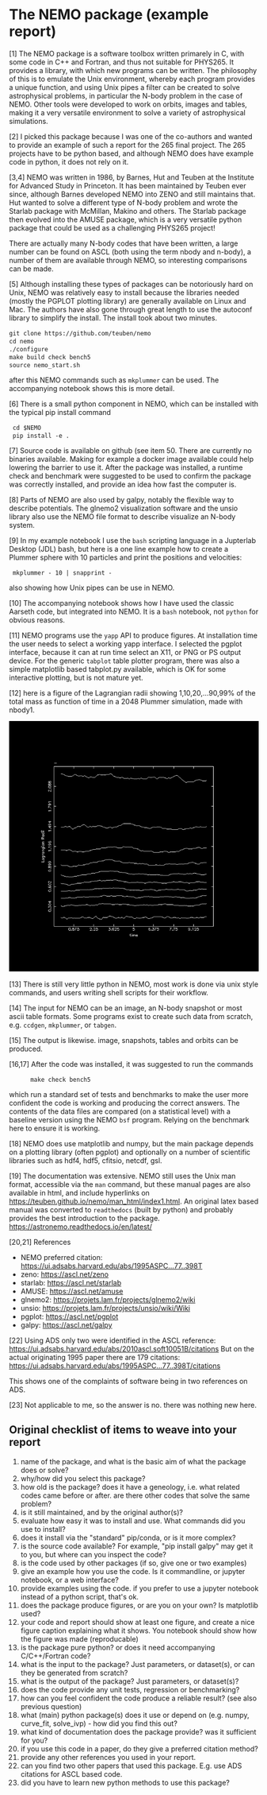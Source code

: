 # The NEMO package (example report)

[1] The NEMO package is a software toolbox written primarely in C, with
some code in C++ and Fortran, and thus not suitable for PHYS265. It
provides a library, with which new programs can be written. The
philosophy of this is to emulate the Unix environment, whereby each
program provides a unique function, and using Unix pipes a filter can
be created to solve astrophysical problems, in particular the N-body
problem in the case of NEMO.  Other tools were developed to work on
orbits, images and tables, making it a very versatile environment to
solve a variety of astrophysical simulations.


[2] I picked this package because I was one of the co-authors and wanted
to provide an example of such a report for the 265 final project. The 265
projects have to be python based, and although NEMO does have example
code in python, it does not rely on it.

[3,4] NEMO was written in 1986, by Barnes, Hut and Teuben at the Institute
for Advanced Study in Princeton. It has been maintained by
Teuben ever since, although Barnes developed NEMO into ZENO and still
maintains that. Hut wanted to solve a different type of N-body problem and wrote
the Starlab package with McMillan, Makino and others.  The Starlab
package then evolved into the AMUSE package, which is a very versatile
python package that could be used as a challenging PHYS265 project!

There are actually many N-body codes that have been written, a large
number can be found on ASCL (both using the term nbody and n-body),
a number of them are available through NEMO, so interesting comparisons
can be made.

[5] Although installing these types of packages can be notoriously hard on
Unix, NEMO was relatively easy to install because the libraries needed
(mostly the PGPLOT plotting library) are generally available on Linux
and Mac.  The authors have also gone through great length to use
the autoconf library to simplify the install. The install took about
two minutes.

    git clone https://github.com/teuben/nemo
    cd nemo
    ./configure
    make build check bench5
    source nemo_start.sh

after this NEMO commands such as `mkplummer` can be used.  The accompanying
notebook shows this is more detail.

[6] There is a small python component in NEMO, which can be installed with the
typical pip install command

     cd $NEMO
     pip install -e .

[7] Source code is available on github (see item 50.
There are currently no binaries available. Making for example a docker
image available could help lowering the barrier to use it.  After the
package was installed, a runtime check and benchmark were suggested to
be used to confirm the package was correctly installed, and provide
an idea how fast the computer is.

[8] Parts of NEMO are also used by galpy, notably the flexible way to
describe potentials. The glnemo2 visualization software and the unsio
library also use the NEMO file format to describe visualize an N-body system.

[9] In my example notebook I use the `bash` scripting language
in a Jupterlab Desktop (JDL) bash, but here is a one line example how to
create a Plummer sphere with 10 particles and print the positions
and velocities:

     mkplummer - 10 | snapprint - 

also showing how Unix pipes can be use in NEMO.

[10] The accompanying notebook shows how I have used the classic Aarseth code, but
integrated into NEMO. It is a `bash` notebook, not `python` for obvious reasons.

[11] NEMO programs use the `yapp` API to produce figures. At installation time
the user needs to select a working yapp interface. I selected the pgplot interface,
because it can at run time select an X11, or PNG or PS output device. For the
generic `tabplot` table plotter program, there was also a simple matplotlib based
tabplot.py available, which is OK for some interactive plotting, but is not mature
yet.

[12] here is a figure of the Lagrangian radii showing 1,10,20,...90,99% of the total mass
as function of time in a 2048 Plummer simulation, made with nbody1.

![lagrad](aarseth_fig2.png)

[13] There is still very little python in NEMO, most work is done via
unix style commands, and users writing shell scripts for their workflow.

[14] The input for NEMO can be an image, an N-body snapshot or most ascii table formats.
Some programs exist to create such data from scratch, e.g. `ccdgen`, `mkplummer`, or `tabgen`.

[15] The output is likewise. image, snapshots, tables and orbits can be produced.


[16,17]  After the code was installed, it was suggested to run the commands
```
      make check bench5
```
which run a standard set of tests and benchmarks to make the user more confident
the code is working and producing the correct answers. The contents of the data
files are compared (on a statistical level) with a baseline version using the
NEMO `bsf` program. Relying on the benchmark here to ensure it is working.

[18] NEMO does use matplotlib and numpy, but the main package depends on a plotting
library (often pgplot) and optionally on a number of scientific libraries such as
hdf4, hdf5, cfitsio, netcdf, gsl. 

[19] The documentation was extensive. NEMO still uses the Unix man format, accessible
via the `man` command, but these manual pages are also available in html, and include
hyperlinks on https://teuben.github.io/nemo/man_html/index1.html.
An original latex based manual was converted to `readthedocs` (built by python) and probably
provides the best introduction to the package. https://astronemo.readthedocs.io/en/latest/


[20,21] References

- NEMO preferred citation: https://ui.adsabs.harvard.edu/abs/1995ASPC...77..398T
- zeno:    https://ascl.net/zeno
- starlab: https://ascl.net/starlab
- AMUSE:   https://ascl.net/amuse
- glnemo2: https://projets.lam.fr/projects/glnemo2/wiki
- unsio:   https://projets.lam.fr/projects/unsio/wiki/Wiki
- pgplot:  https://ascl.net/pgplot
- galpy:   https://ascl.net/galpy

[22] Using ADS only two were identified in the ASCL reference:
https://ui.adsabs.harvard.edu/abs/2010ascl.soft10051B/citations
But on the actual originating 1995 paper there are 179 citations:
https://ui.adsabs.harvard.edu/abs/1995ASPC...77..398T/citations

This shows one of the complaints of software being in two references on ADS.

[23] Not applicable to me, so the answer is no. there was nothing new here.

## Original checklist of items to weave into your report

1. name of the package, and what is the basic aim of what the package does or solve?
2. why/how did you select this package?
3. how old is the package? does it have a geneology, i.e. what related codes came before or after. are there other codes that
   solve the same problem?
4. is it still maintained, and by the original author(s)?
5. evaluate how easy it was to install and use. What commands did you use to install?
6. does it install via the "standard" pip/conda, or is it more complex? 
7. is the source code available? For example, "pip install galpy" may get it to you, but where can you inspect the code?
8. is the code used by other packages (if so, give one or two examples)
9. give an example how you use the code. Is it commandline, or jupyter notebook, or a web interface?
10. provide examples using the code. if you prefer to use a jupyter notebook instead of a python script, that's ok.
11. does the package produce figures, or are you on your own? Is matplotlib used?
12. your code and report should show at least one figure, and create a nice figure caption explaining what it shows. You notebook
    should show how the figure was made (reproducable)
13. is the package pure python? or does it need accompanying C/C++/Fortran code?
14. what is the input to the package? Just parameters, or dataset(s), or can they be generated from scratch?
15. what is the output of the package? Just parameters, or dataset(s)?
16. does the code provide any unit tests, regression or benchmarking?
17. how can you feel confident the code produce a reliable result? (see also previous question)
18. what (main) python package(s) does it use or depend on (e.g. numpy, curve_fit, solve_ivp) - how did you find this out?
19. what kind of documentation does the package provide?  was it sufficient for you?
20. if you use this code in a paper, do they give a preferred citation method? 
21. provide any other references you used in your report. 
22. can you find two other papers that used this package.  E.g. use ADS citations for ASCL based code. 
23. did you have to learn new python methods to use this package?

